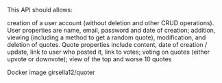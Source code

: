 This API should allows:

creation of a user account (without deletion and other CRUD operations). User properties are name, email, password and date of creation;
addition, viewing (including a method to get a random quote), modification, and deletion of quotes. Quote properties include content, date of creation / update, link to user who posted it, link to votes;
voting on quotes (either upvote or downvote);
view of the top and worse 10 quotes

Docker image girsella12/quoter 
